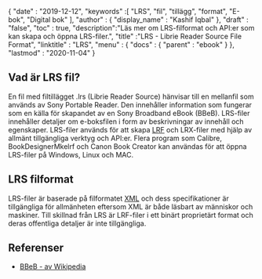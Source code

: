 {
  "date" : "2019-12-12",
  "keywords" :[ "LRS", "fil", "tillägg", "format", "E-bok", "Digital bok" ],
  "author" : {
    "display_name" : "Kashif Iqbal"
},
  "draft" : "false",
  "toc" : true,
  "description":"Läs mer om LRS-filformat och API:er som kan skapa och öppna LRS-filer.",
  "title" :"LRS - Librie Reader Source File Format",
  "linktitle" : "LRS",
  "menu" : {
    "docs" : {
      "parent" : "ebook"
}
},
  "lastmod" : "2020-11-04"
}

## Vad är LRS fil?

En fil med filtillägget .lrs (Librie Reader Source) hänvisar till en mellanfil som används av Sony Portable Reader. Den innehåller information som fungerar som en källa för skapandet av en Sony Broadband eBook (BBeB). LRS-filer innehåller detaljer om e-boksfilen i form av beskrivningar av innehåll och egenskaper. LRS-filer används för att skapa [LRF](/sv/ebook/lrf/) och LRX-filer med hjälp av allmänt tillgängliga verktyg och API:er. Flera program som Calibre, BookDesignerMkelrf och Canon Book Creator kan användas för att öppna LRS-filer på Windows, Linux och MAC.

## LRS filformat

LRS-filer är baserade på filformatet [XML](/sv/web/xml/) och dess specifikationer är tillgängliga för allmänheten eftersom XML är både läsbart av människor och maskiner. Till skillnad från LRS är LRF-filer i ett binärt proprietärt format och deras offentliga detaljer är inte tillgängliga.

## Referenser

* [BBeB - av Wikipedia](https://en.wikipedia.org/wiki/BBeB)

